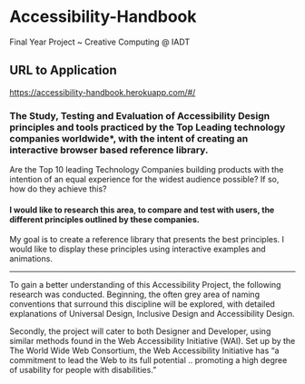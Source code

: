# Accessibility-Handbook
Final Year Project ~ Creative Computing @ IADT

## URL to Application

https://accessibility-handbook.herokuapp.com/#/

### The Study, Testing and Evaluation of Accessibility Design principles and tools practiced by the Top  Leading technology companies worldwide*, with the intent of creating an interactive browser based reference library.

Are the Top 10 leading Technology Companies building products  with the intention of an equal experience for the widest audience possible? If so, how do they achieve this?

#### I would like to research this area, to compare and test with users, the different principles outlined by these companies.

My goal is to create a reference library that presents the best principles. I would like to display these principles using interactive examples and animations.

------

To gain a better understanding of this Accessibility Project, the following research was conducted. Beginning, the often grey area of naming conventions that surround this discipline will be explored, with detailed explanations of Universal Design, Inclusive Design and Accessibility Design.


Secondly, the project will cater to both Designer and Developer, using similar methods found in the Web Accessibility Initiative (WAI).
Set up by the The World Wide Web Consortium, the Web Accessibility Initiative has “a commitment to lead the Web to its full potential .. promoting a high degree of usability for people with disabilities.” 
